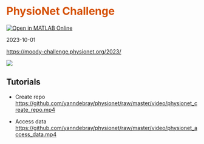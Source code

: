 
# <span style="color:rgb(213,80,0)">PhysioNet Challenge</span>

[![Open in MATLAB Online](https://www.mathworks.com/images/responsive/global/open-in-matlab-online.svg)](https://matlab.mathworks.com/open/github/v1?repo=yanndebray/physionet&file=physionet.mlx)

2023-10-01

https://moody-challenge.physionet.org/2023/

![](https://moody-challenge.physionet.org/assets/img/ecg-ml.gif)

## Tutorials

- Create repo
https://github.com/yanndebray/physionet/raw/master/video/physionet_create_repo.mp4

- Access data
https://github.com/yanndebray/physionet/raw/master/video/physionet_access_data.mp4
